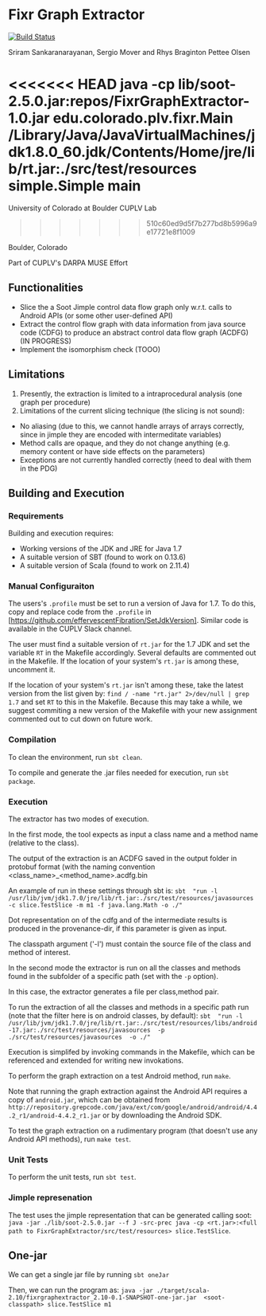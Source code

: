 # Fixr Graph Extractor


[![Build Status](https://travis-ci.com/cuplv/FixrGraphExtractor.svg?token=8yApKhj2WXmbEPSYZsqa&branch=master)](https://travis-ci.com/cuplv/FixrGraphExtractor)

Sriram Sankaranarayanan, Sergio Mover and Rhys Braginton Pettee Olsen

<<<<<<< HEAD
java -cp lib/soot-2.5.0.jar:repos/FixrGraphExtractor-1.0.jar edu.colorado.plv.fixr.Main /Library/Java/JavaVirtualMachines/jdk1.8.0_60.jdk/Contents/Home/jre/lib/rt.jar:./src/test/resources simple.Simple main
=======
University of Colorado at Boulder CUPLV Lab
>>>>>>> 510c60ed9d5f7b277bd8b5996a9e17721e8f1009

Boulder, Colorado

Part of CUPLV's DARPA MUSE Effort

## Functionalities
- Slice the a Soot Jimple control data flow graph only w.r.t. calls to Android APIs (or some other user-defined API)
- Extract the control flow graph with data information from java source code (CDFG) to produce an abstract control data flow graph (ACDFG) (IN PROGRESS)
- Implement the isomorphism check (TOOO)

## Limitations
1. Presently, the extraction is limited to a intraprocedural analysis (one graph per procedure)
2. Limitations of the current slicing technique (the slicing is not sound):
  * No aliasing (due to this, we cannot handle arrays of arrays correctly, since in jimple they are encoded with intermeditate variables)
  * Method calls are opaque, and they do not change anything (e.g. memory content or have side effects on the parameters)
  * Exceptions are not currently handled correctly (need to deal with them in the PDG)

## Building and Execution

### Requirements

Building and execution requires:

- Working versions of the JDK and JRE for Java 1.7
- A suitable version of SBT (found to work on 0.13.6)
- A suitable version of Scala (found to work on 2.11.4)

### Manual Configuraiton

The users's `.profile` must be set to run a version of Java for 1.7. To do this, copy and replace code from the `.profile` in [https://github.com/effervescentFibration/SetJdkVersion]. Similar code is available in the CUPLV Slack channel.

The user must find a suitable version of `rt.jar` for the 1.7 JDK and set the variable `RT` in the Makefile accordingly. Several defaults are commented out in the Makefile. If the location of your system's `rt.jar` is among these, uncomment it.

If the location of your system's `rt.jar` isn't among these, take the latest version from the list given by:
`find / -name "rt.jar" 2>/dev/null | grep 1.7`
and set `RT` to this in the Makefile. Because this may take a while, we suggest commiting a new version of the Makefile with your new assignment commented out to cut down on future work.

### Compilation

To clean the environment, run `sbt clean`.

To compile and generate the .jar files needed for execution, run `sbt package`.

### Execution
The extractor has two modes of execution.

In the first mode, the tool expects as input a class name and a method name (relative to the class).

The output of the extraction is an ACDFG saved in the output folder in protobuf format (with the naming convention <class_name>_<method_name>.acdfg.bin

An example of run in these settings through sbt is:
`sbt  "run -l /usr/lib/jvm/jdk1.7.0/jre/lib/rt.jar:./src/test/resources/javasources -c slice.TestSlice -m m1 -f java.lang.Math -o ./"`

Dot representation on of the cdfg and of the intermediate results is produced in the provenance-dir, if this parameter is given as input.

The classpath argument ('-l') must contain the source file of the class and method of interest.

In the second mode the extractor is run on all the classes and methods found in the subfolder of a specific path (set with the `-p` option).

In this case, the extractor generates a file per class,method pair.

To run the extraction of all the classes and methods in a specific path run (note that the filter here is on android classes, by default):
`sbt  "run -l /usr/lib/jvm/jdk1.7.0/jre/lib/rt.jar:./src/test/resources/libs/android-17.jar:./src/test/resources/javasources  -p ./src/test/resources/javasources  -o ./"`

Execution is simplifed by invoking commands in the Makefile, which can be referenced and extended for writing new invokations.

To perform the graph extraction on a test Android method, run `make`.

Note that running the graph extraction against the Android API requires a copy of `android.jar`, which can be obtained from `http://repository.grepcode.com/java/ext/com/google/android/android/4.4.2_r1/android-4.4.2_r1.jar` or by downloading the Android SDK.

To test the graph extraction on a rudimentary program (that doesn't use any Android API methods), run `make test`.


### Unit Tests
To perform the unit tests, run `sbt test`.

### Jimple represenation
The test uses the jimple representation that can be generated calling soot:
`java -jar ./lib/soot-2.5.0.jar --f J -src-prec java -cp <rt.jar>:<full path to FixrGraphExtractor/src/test/resources> slice.TestSlice`.

## One-jar
We can get a single jar file by running `sbt oneJar`

Then, we can run the program as:
```java -jar ./target/scala-2.10/fixrgraphextractor_2.10-0.1-SNAPSHOT-one-jar.jar  <soot-classpath> slice.TestSlice m1```
